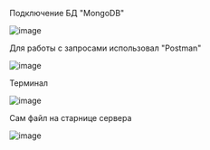 Подключение БД "MongoDB"


![image](https://github.com/user-attachments/assets/016a418d-fe57-4ae9-8cdc-813b09559da7)


Для работы с запросами использовал "Postman"


![image](https://github.com/user-attachments/assets/395ee369-80c4-4462-9676-0a70ab52c41e)


Терминал


![image](https://github.com/user-attachments/assets/c2a586cb-0682-479b-aa21-99d23b200e5f)


Сам файл на старнице сервера


![image](https://github.com/user-attachments/assets/db42697c-5c6e-422b-937c-518b9598b509)

